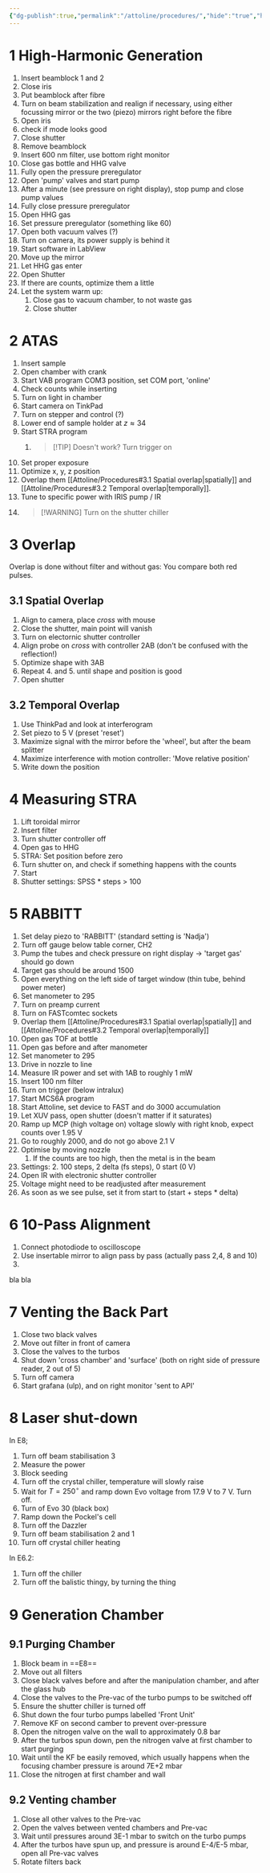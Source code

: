 ```yaml
---
{"dg-publish":true,"permalink":"/attoline/procedures/","hide":"true","hideInGraph":"true","updated":"2025-02-05T18:22:11.000+01:00"}
---
```


# 1 High-Harmonic Generation

1. Insert beamblock 1 and 2
2. Close iris
3. Put beamblock after fibre
4. Turn on beam stabilization and realign if necessary, using either focussing mirror or the two (piezo) mirrors right before the fibre
5. Open iris
6. check if mode looks good
7. Close shutter
8. Remove beamblock
9. Insert 600 nm filter, use bottom right monitor
10. Close gas bottle and HHG valve
11. Fully open the pressure preregulator
12. Open 'pump' valves and start pump
13. After a minute (see pressure on right display), stop pump and close pump values
14. Fully close pressure preregulator
15. Open HHG gas
16. Set pressure preregulator (something like 60)
17. Open both vacuum valves (?)
18. Turn on camera, its power supply is behind it
19. Start software in LabView
20. Move up the mirror
21. Let HHG gas enter
22. Open Shutter
23. If there are counts, optimize them a little
24. Let the system warm up: 
	1. Close gas to vacuum chamber, to not waste gas
	2. Close shutter

# 2 ATAS
1. Insert sample
2. Open chamber with crank
3. Start VAB program COM3 position, set COM port, 'online'
4. Check counts while inserting
5. Turn on light in chamber
6. Start camera on TinkPad
7. Turn on stepper and control (?)
8. Lower end of sample holder at $z\approx 34$ 
9. Start STRA program 
	1. >[!TIP] Doesn't work? Turn trigger on
10. Set proper exposure
11. Optimize x, y, z position
12. Overlap them [[Attoline/Procedures#3.1 Spatial overlap\|spatially]] and [[Attoline/Procedures#3.2 Temporal overlap\|temporally]].
13. Tune to specific power with IRIS pump / IR
14. > [!WARNING] Turn on the shutter chiller

# 3 Overlap
Overlap is done without filter and without gas: You compare both red pulses. 
## 3.1 Spatial Overlap
1. Align to camera, place _cross_ with mouse
2. Close the shutter, main point will vanish
3. Turn on electornic shutter controller
4. Align probe on _cross_ with controller 2AB (don't be confused with the reflection!)
5. Optimize shape with 3AB
6. Repeat 4. and 5. until shape and position is good
7. Open shutter
## 3.2 Temporal Overlap
1. Use ThinkPad and look at interferogram
2. Set piezo to 5 V (preset 'reset')
3. Maximize signal with the mirror before the 'wheel', but after the beam splitter
4. Maximize interference with motion controller: 'Move relative position'
5. Write down the position
# 4 Measuring STRA
1. Lift toroidal mirror
2. Insert filter
3. Turn shutter controller off
4. Open gas to HHG
5. STRA: Set position before zero
6. Turn shutter on, and check if something happens with the counts
7. Start
8. Shutter settings: SPSS * steps > 100

# 5 RABBITT
1. Set delay piezo to 'RABBITT' (standard setting is 'Nadja')
2. Turn off gauge below table corner, CH2
3. Pump the tubes and check pressure on right display -> 'target gas' should go down
4. Target gas should be around 1500
5. Open everything on the left side of target window (thin tube, behind power meter)
6. Set manometer to 295
7. Turn on preamp current
8. Turn on FASTcomtec sockets
9. Overlap them [[Attoline/Procedures#3.1 Spatial overlap\|spatially]] and [[Attoline/Procedures#3.2 Temporal overlap\|temporally]]
10. Open gas TOF at bottle
11. Open gas before and after manometer
12. Set manometer to 295
13. Drive in nozzle to line
14. Measure IR power and set with 1AB to roughly 1 mW
15. Insert 100 nm filter
16. Turn on trigger (below intralux)
17. Start MCS6A program
18. Start Attoline, set device to FAST and do 3000 accumulation
19. Let XUV pass, open shutter (doesn't matter if it saturates)
20. Ramp up MCP (high voltage on) voltage slowly with right knob, expect counts over 1.95 V
21. Go to roughly 2000, and do not go above 2.1 V
22. Optimise by moving nozzle
	1. If the counts are too high, then the metal is in the beam
23. Settings:
	2. 100 steps, 2 delta (fs steps), 0 start (0 V)
24. Open IR with electronic shutter controller
25. Voltage might need to be readjusted after measurement
26. As soon as we see pulse, set it from start to (start + steps * delta)
# 6 10-Pass Alignment
1. Connect photodiode to oscilloscope
2. Use insertable mirror to align pass by pass (actually pass 2,4, 8 and 10)
3. 
bla bla

# 7 Venting the Back Part
1. Close two black valves
2. Move out filter in front of camera
3. Close the valves to the turbos
4. Shut down 'cross chamber' and 'surface' (both on right side of pressure reader, 2 out of 5)
5. Turn off camera
6. Start grafana (ulp), and on right monitor 'sent to API'


# 8 Laser shut-down
In E8;
1. Turn off beam stabilisation 3
2. Measure the power
3. Block seeding
4. Turn off the crystal chiller, temperature will slowly raise
5. Wait for $T=250^\circ$ and ramp down Evo voltage from 17.9 V to 7 V. Turn off.
6. Turn of Evo 30 (black box)
7. Ramp down the Pockel's cell
8. Turn off the Dazzler
9. Turn off beam stabilisation 2 and 1
10. Turn off crystal chiller heating

In E6.2:
1. Turn off the chiller 
2. Turn off the balistic thingy, by turning the thing

# 9 Generation Chamber
## 9.1 Purging Chamber

1. Block beam in ==E8==
2. Move out all filters
3. Close black valves before and after the manipulation chamber, and after the glass hub
4. Close the valves to the Pre-vac of the turbo pumps to be switched off
5. Ensure the shutter chiller is turned off
6. Shut down the four turbo pumps labelled 'Front Unit'
7. Remove KF on second camber to prevent over-pressure
8. Open the nitrogen valve on the wall to approximately 0.8 bar
9. After the turbos spun down, pen the nitrogen valve at first chamber to start purging
10. Wait until the KF be easily removed, which usually happens when the focusing chamber pressure is around 7E+2 mbar
11. Close the nitrogen at first chamber and wall
## 9.2 Venting chamber
1. Close all other valves to the Pre-vac
2. Open the valves between vented chambers and Pre-vac
3. Wait until pressures around 3E-1 mbar to switch on the turbo pumps
4. After the turbos have spun up, and pressure is around E-4/E-5 mbar, open all Pre-vac valves
5. Rotate filters back

